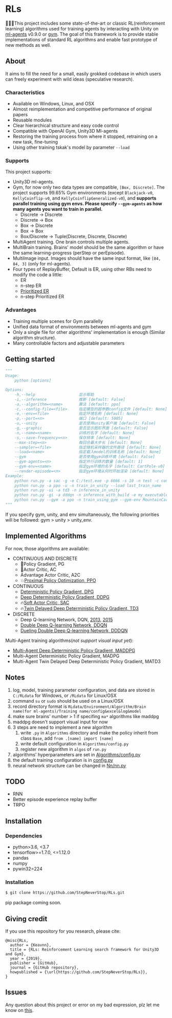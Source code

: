 # RLs

:evergreen_tree::evergreen_tree::evergreen_tree:This project includes some state-of-the-art or classic RL(reinforcement learning) algorithms used for training agents by interacting with Unity on [ml-agents](https://github.com/Unity-Technologies/ml-agents/tree/0.9.0) v0.9.0 or [gym](https://github.com/openai/gym). The goal of this framework is to provide stable implementations of standard RL algorithms and enable fast prototype of new methods as well.

## About

It aims to fill the need for a small, easily grokked codebase in which users can freely experiment with wild ideas (speculative research).

### Characteristics

- Available on Windows, Linux, and OSX
- Almost reimplementation and competitive performance of original papers
- Reusable modules
- Clear hierarchical structure and easy code control
- Compatible with OpenAI Gym, Unity3D Ml-agents
- Restoring the training process from where it stopped, retraining on a new task, fine-tuning
- Using other training tskak's model by parameter `--load`

### Supports

This project supports:
- Unity3D ml-agents.
- Gym, for now only two data types are compatible, `[Box, Discrete]`. The project supports 99.65% Gym environments (except `Blackjack-v0`, `KellyCoinflip-v0`, and `KellyCoinflipGeneralized-v0`), and **supports parallel training using gym envs. Please specify `--gym-agents` as how many agents you want to train in parallel.**
    - Discrete -> Discrete
    - Discrete -> Box
    - Box -> Discrete
    - Box -> Box
    - Box/Discrete -> Tuple(Discrete, Discrete, Discrete)
- MultiAgent training. One brain controls multiple agents.
- MultiBrain training. Brains' model should be the same algorithm or have the same learning-progress (perStep or perEpisode).
- MultiImage input. Images should have the same input format, like `[84, 84, 3]` (only for ml-agents).
- Four types of ReplayBuffer, Default is ER, using other RBs need to modify the code a little: 
    - ER
    - n-step ER
    - [Prioritized ER](https://arxiv.org/abs/1511.05952)
    - n-step Prioritized ER

### Advantages

- Training multiple scenes for Gym parallelly
- Unified data format of environments between ml-agents and gym
- Only a single file for other algorithms' implementation is enough (Similar algorithm structure).
- Many controllable factors and adjustable parameters

## Getting started

```python
"""
Usage:
    python [options]

Options:
    -h,--help                   显示帮助
    -i,--inference              推断 [default: False]
    -a,--algorithm=<name>       算法 [default: ppo]
    -c,--config-file=<file>     指定模型的超参数config文件 [default: None]
    -e,--env=<file>             指定环境名称 [default: None]
    -p,--port=<n>               端口 [default: 5005]
    -u,--unity                  是否使用unity客户端 [default: False]
    -g,--graphic                是否显示图形界面 [default: False]
    -n,--name=<name>            训练的名字 [default: None]
    -s,--save-frequency=<n>     保存频率 [default: None]
    --max-step=<n>              每回合最大步长 [default: None]
    --sampler=<file>            指定随机采样器的文件路径 [default: None]
    --load=<name>               指定载入model的训练名称 [default: None]
    --gym                       是否使用gym训练环境 [default: False]
    --gym-agents=<n>            指定并行训练的数量 [default: 1]
    --gym-env=<name>            指定gym环境的名字 [default: CartPole-v0]
    --render-episode=<n>        指定gym环境从何时开始渲染 [default: None]
Example:
    python run.py -a sac -g -e C:/test.exe -p 6666 -s 10 -n test -c config.yaml --max-step 1000 --sampler C:/test_sampler.yaml
    python run.py -a ppo -u -n train_in_unity --load last_train_name
    python run.py -ui -a td3 -n inference_in_unity
    python run.py -gi -a dddqn -n inference_with_build -e my_executable_file.exe
    python run.py --gym -a ppo -n train_using_gym --gym-env MountainCar-v0 --render-episode 1000 --gym-agents 4
"""
```

If you specify gym, unity, and env simultaneously, the following priorities will be followed: gym > unity > unity_env.

## Implemented Algorithms

For now, those algorithms are available:
- CONTINUOUS AND DISCRETE
    - :bug:Policy Gradient, PG
    - :bug:Actor Critic, AC
    - Advantage Actor Critic, A2C
    - :boom:[Proximal Policy Optimization, PPO](https://arxiv.org/abs/1707.06347)
- CONTINUOUS
    - [Deterministic Policy Gradient, DPG](https://hal.inria.fr/file/index/docid/938992/filename/dpg-icml2014.pdf)
    - [Deep Deterministic Policy Gradient, DDPG](https://arxiv.org/abs/1509.02971)
    - :fire:[Soft Actor Critic, SAC](https://arxiv.org/abs/1812.05905)
    - :fire:[Twin Delayed Deep Deterministic Policy Gradient, TD3](https://arxiv.org/abs/1802.09477)
- DISCRETE
    - Deep Q-learning Network, DQN, [2013](https://arxiv.org/pdf/1312.5602.pdf), [2015](https://storage.googleapis.com/deepmind-media/dqn/DQNNaturePaper.pdf)
    - [Double Deep Q-learning Network, DDQN](https://arxiv.org/abs/1509.06461)
    - [Dueling Double Deep Q-learning Network, DDDQN](https://arxiv.org/abs/1511.06581)

Multi-Agent training algorithms(*not support visual input yet*):
- [Multi-Agent Deep Deterministic Policy Gradient, MADDPG](https://arxiv.org/abs/1706.02275)
- Multi-Agent Deterministic Policy Gradient, MADPG
- Multi-Agent Twin Delayed Deep Deterministic Policy Gradient, MATD3

## Notes

1. log, model, training parameter configuration, and data are stored in `C:/RLdata` for Windows, or `/RLdata` for Linux/OSX
2. command `su` or `sudo` should be used on a Linux/OSX
3. record directory format is `RLdata/Environment/Algorithm/Brain name(for ml-agents)/Training name/config&excel&log&model`
4. make sure brains' number > 1 if specifing `ma*` algorithms like maddpg
5. maddpg doesn't support visual input for now
6. 3 steps are need to implement a new algorithm
    1. write `.py` in `Algorithms` directory and make the policy inherit from class `Base`, add `from .[name] import [name]`
    2. write default configuration in `Algorithms/config.py`
    3. register new algorithm in `algos` of `run.py`
7. algorithms' hyperparameters are set in [Algorithms/config.py](https://github.com/StepNeverStop/RLs/blob/master/Algorithms/config.py)
8. the default training configuration is in [config.py](https://github.com/StepNeverStop/RLs/blob/master/config.py)
9. neural network structure can be changed in [Nn/nn.py](https://github.com/StepNeverStop/RLs/blob/master/Nn/nn.py)

## TODO

- RNN
- Better episode experience replay buffer
- TRPO

## Installation

### Dependencies

- python>3.6, <3.7
- tensorflow>=1.7.0, <=1.12.0
- pandas
- numpy
- pywin32=224

### Installation

```bash
$ git clone https://github.com/StepNeverStop/RLs.git
```
pip package coming soon.

## Giving credit

If you use this repository for you research, please cite:
```
@misc{RLs,
  author = {Keavnn},
  title = {RLs: Reinforcement Learning search framework for Unity3D and Gym},
  year = {2019},
  publisher = {GitHub},
  journal = {GitHub repository},
  howpublished = {\url{https://github.com/StepNeverStop/RLs}},
}
```

## Issues

Any question about this project or error on my bad expression, plz let me know on [this](https://github.com/StepNeverStop/RLs/issues/new).
